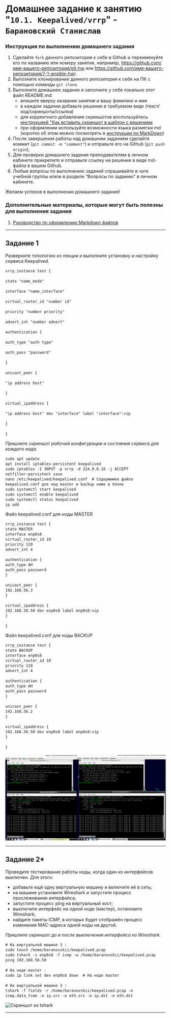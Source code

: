 # Домашнее задание к занятию "`10.1. Keepalived/vrrp`" - `Барановский Станислав`


### Инструкция по выполнению домашнего задания

   1. Сделайте `fork` данного репозитория к себе в Github и переименуйте его по названию или номеру занятия, например, https://github.com/имя-вашего-репозитория/git-hw или  https://github.com/имя-вашего-репозитория/7-1-ansible-hw).
   2. Выполните клонирование данного репозитория к себе на ПК с помощью команды `git clone`.
   3. Выполните домашнее задание и заполните у себя локально этот файл README.md:
      - впишите вверху название занятия и вашу фамилию и имя
      - в каждом задании добавьте решение в требуемом виде (текст/код/скриншоты/ссылка)
      - для корректного добавления скриншотов воспользуйтесь [инструкцией "Как вставить скриншот в шаблон с решением](https://github.com/netology-code/sys-pattern-homework/blob/main/screen-instruction.md)
      - при оформлении используйте возможности языка разметки md (коротко об этом можно посмотреть в [инструкции  по MarkDown](https://github.com/netology-code/sys-pattern-homework/blob/main/md-instruction.md))
   4. После завершения работы над домашним заданием сделайте коммит (`git commit -m "comment"`) и отправьте его на Github (`git push origin`);
   5. Для проверки домашнего задания преподавателем в личном кабинете прикрепите и отправьте ссылку на решение в виде md-файла в вашем Github.
   6. Любые вопросы по выполнению заданий спрашивайте в чате учебной группы и/или в разделе “Вопросы по заданию” в личном кабинете.
   
Желаем успехов в выполнении домашнего задания!
   
### Дополнительные материалы, которые могут быть полезны для выполнения задания

1. [Руководство по оформлению Markdown файлов](https://gist.github.com/Jekins/2bf2d0638163f1294637#Code)

---

## Задание 1

Разверните топологию из лекции и выполните установку и настройку сервиса Keepalived.
```
vrrp_instance test {

state "name_mode"

interface "name_interface"

virtual_router_id "number id"

priority "number priority"

advert_int "number advert"

authentication {

auth_type "auth type"

auth_pass "password"

}

unicast_peer {

"ip address host"

}

virtual_ipaddress {

"ip address host" dev "interface" label "interface":vip

}

}

```
*Пришлите скриншот рабочей конфигурации и состояния сервиса для каждого нода.*
```
sudo apt update
apt install iptables-persistent keepalived
sudo iptables -I INPUT -p vrrp -d 224.0.0.18 -j ACCEPT
netfilter-persistent save
nano /etc/keepalived/keepalived.conf  # Содержимое файла keepalived.conf для нод master и backup ниже в блоке
sudo systemctl start keepalived
sudo systemctl enable keepalived
sudo systemctl status keepalived
ip add
```
Файл keepalived.conf для ноды MASTER
```
vrrp_instance test {
state MASTER
interface enp0s8
virtual_router_id 10
priority 110
advert_int 4

authentication {
auth_type AH
auth_pass password
}

unicast_peer {
192.168.56.3
}

virtual_ipaddress {
192.168.56.50 dev enp0s8 label enp0s8:vip
}

}
```
Файл keepalived.conf для ноды BACKUP
```
vrrp_instance test {
state BACKUP
interface enp0s8
virtual_router_id 10
priority 110
advert_int 4

authentication {
auth_type AH
auth_pass password
}

unicast_peer {
192.168.56.2
}

virtual_ipaddress {
192.168.56.50 dev enp0s8 label enp0s8:vip
}

}
```

![Скриншот рабочей конфигурации](https://github.com/StanislavBaranovskii/10-1-hw/blob/main/img/10-1-1.png "Скриншот рабочей конфигурации")

---

## Задание 2*

Проведите тестирование работы ноды, когда один из интерфейсов выключен. Для этого:

- добавьте ещё одну виртуальную машину и включите её в сеть;
- на машине установите Wireshark и запустите процесс прослеживания интерфейса;
- запустите процесс ping на виртуальный хост;
- выключите интерфейс на одной ноде (мастер), остановите Wireshark;
- найдите пакеты ICMP, в которых будет отображён процесс изменения MAC-адреса одной ноды на другой.

*Пришлите скриншот до и после выключения интерфейса из Wireshark.*
```
# На виртуальной машине 3 :
sudo touch /home/baranovskii/keepalived.pcap
sudo tshark -i enp0s8 -f icmp -w /home/baranovskii/keepalived.pcap
ping 192.168.56.50

# На ноде master :
sudo ip link set dev enp0s8 down  # На ноде master

# На виртуальной машине 3 :
tshark -T fields -r /home/baranovskii/keepalived.pcap -e icmp.data_time -e ip.src -e eth.src -e ip.dst -e eth.dst
```
![Скриншот из tshark](https://github.com/StanislavBaranovskii/10-1-hw-prometheus/blob/main/img/10-1-2.png "Скриншот из thark")

---
